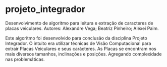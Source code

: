 # projeto_integrador
Desenvolvimento de algoritmo para leitura e extração de caracteres de placas veiculares. 
Autores: Alexandre Vega; Beatriz Pinheiro; Aléxei Paim. 

Este algoritmo foi desenvolvido para conclusão da disciplina Projeto Integrador. O intuito era utilizar técnicas de Visão Computacional para extrair Placas Veiculares e seus carácteres.
As Placas se encontram nos mais diversos tamanhos, inclinações e posições. Agregando complexidade nas problemáticas.
